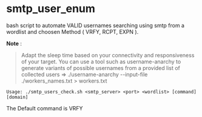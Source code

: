 # smtp_user_enum
bash script to automate VALID usernames searching using smtp from a wordlist and choosen Method ( VRFY, RCPT, EXPN ). 

**Note** : 
  > Adapt the sleep time based on your connectivity and responsiveness of your target.
  > You can use a tool such as username-anarchy to generate variants of possible usernames from a provided list of collected users => ./username-anarchy  --input-file ./workers_names.txt > workers.txt



```
Usage: ./smtp_users_check.sh <smtp_server> <port> <wordlist> [command] [domain]
```

The Default command is VRFY


